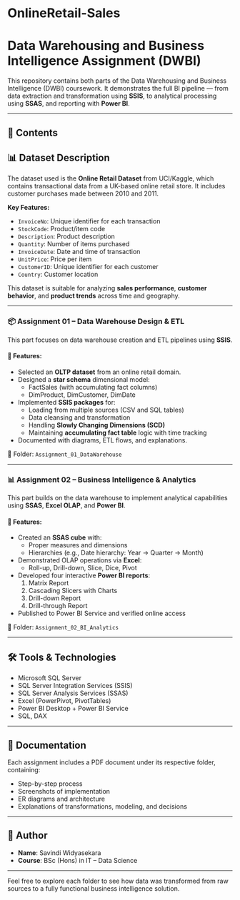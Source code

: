 # OnlineRetail-Sales
# Data Warehousing and Business Intelligence Assignment (DWBI)

This repository contains both parts of the Data Warehousing and Business Intelligence (DWBI) coursework. It demonstrates the full BI pipeline — from data extraction and transformation using **SSIS**, to analytical processing using **SSAS**, and reporting with **Power BI**.

---
## 📁 Contents

## 📊 Dataset Description

The dataset used is the **Online Retail Dataset** from UCI/Kaggle, which contains transactional data from a UK-based online retail store. It includes customer purchases made between 2010 and 2011.

**Key Features:**
- `InvoiceNo`: Unique identifier for each transaction  
- `StockCode`: Product/item code  
- `Description`: Product description  
- `Quantity`: Number of items purchased  
- `InvoiceDate`: Date and time of transaction  
- `UnitPrice`: Price per item  
- `CustomerID`: Unique identifier for each customer  
- `Country`: Customer location

This dataset is suitable for analyzing **sales performance**, **customer behavior**, and **product trends** across time and geography.

---

### 📦 Assignment 01 – Data Warehouse Design & ETL

This part focuses on data warehouse creation and ETL pipelines using **SSIS**.

#### 🔹 Features:
- Selected an **OLTP dataset** from an online retail domain.
- Designed a **star schema** dimensional model:
  - FactSales (with accumulating fact columns)
  - DimProduct, DimCustomer, DimDate
- Implemented **SSIS packages** for:
  - Loading from multiple sources (CSV and SQL tables)
  - Data cleansing and transformation
  - Handling **Slowly Changing Dimensions (SCD)**
  - Maintaining **accumulating fact table** logic with time tracking
- Documented with diagrams, ETL flows, and explanations.

📂 Folder: `Assignment_01_DataWarehouse`

---

### 📊 Assignment 02 – Business Intelligence & Analytics

This part builds on the data warehouse to implement analytical capabilities using **SSAS**, **Excel OLAP**, and **Power BI**.

#### 🔹 Features:
- Created an **SSAS cube** with:
  - Proper measures and dimensions
  - Hierarchies (e.g., Date hierarchy: Year → Quarter → Month)
- Demonstrated OLAP operations via **Excel**:
  - Roll-up, Drill-down, Slice, Dice, Pivot
- Developed four interactive **Power BI reports**:
  1. Matrix Report
  2. Cascading Slicers with Charts
  3. Drill-down Report
  4. Drill-through Report
- Published to Power BI Service and verified online access

📂 Folder: `Assignment_02_BI_Analytics`

---

## 🛠 Tools & Technologies

- Microsoft SQL Server
- SQL Server Integration Services (SSIS)
- SQL Server Analysis Services (SSAS)
- Excel (PowerPivot, PivotTables)
- Power BI Desktop + Power BI Service
- SQL, DAX

---

## 🧾 Documentation

Each assignment includes a PDF document under its respective folder, containing:
- Step-by-step process
- Screenshots of implementation
- ER diagrams and architecture
- Explanations of transformations, modeling, and decisions

---

## 👤 Author

- **Name**: Savindi Widyasekara    
- **Course**: BSc (Hons) in IT – Data Science  

---

Feel free to explore each folder to see how data was transformed from raw sources to a fully functional business intelligence solution.
